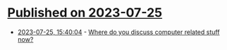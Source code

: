 # [Published on 2023-07-25](index.md)

* [2023-07-25, 15:40:04](https://lobste.rs/s/ih3cwj/where_do_you_discuss_computer_related) - [Where do you discuss computer related stuff now?](https://lobste.rs/s/ih3cwj/where_do_you_discuss_computer_related)
